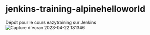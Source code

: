 # jenkins-training-alpinehelloworld
Dépôt pour le cours eazytraining sur Jenkins
![Capture d'écran 2023-04-22 181346](https://github.com/Abdel-had/jenkins-training-alpinehelloworld/assets/101605739/17050ecc-059a-4137-a233-3000783f519b)
